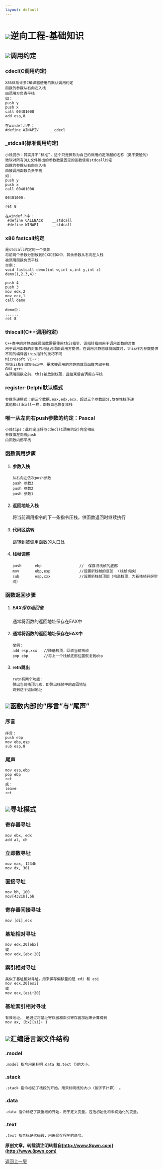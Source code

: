 ```yaml
---
layout: default
---
```


# ![](../img/hj.jpg)逆向工程-基础知识
## ![](../img/github14.png)调用约定
### cdecl(C调用约定)
```
X86体系许多C编译器使用的默认调用约定
函数的参数从右向左入栈
由调用方负责平栈
如：
push y
push x
call 00401000
add esp,8

在windef.h中：
#define WINAPIV     __cdecl
```
### _stdcall(标准调用约定)
```
小贱提示：其实并不“标准”，这个只是微软为自己的调用约定所起的名称（臭不要脸的）
微软对所有DLL文件输出的参数数量固定的函数使用stdcall约定
函数的参数从右向左入栈
由被调用函数负责平栈
如：
push y
push x
call 00401000

00401000:
......
ret 8

在windef.h中：
 #define CALLBACK    __stdcall
 #define WINAPI      __stdcall
 ```
### x86 fastcall约定
```
是stdcall约定的一个变体
将前两个参数分别放到ECX和EDX中，其余参数从右向左入栈
被调用函数负责平栈
举例：
void fastcall demo(int w,int x,int y,int z)
demo(1,2,3,4):

push 4
push 3
mov edx,2
mov ecx,1
call demo

demo中：
......
ret 8
```
### thiscall(C++调用约定)
```
C++类中的非静态成员函数需要使用this指针，该指针指向用于调用函数的对象
用于调用函数的对象的地址必须由调用方提供，在调用非静态成员函数时，this作为参数提供
不同的编译器this指针的技巧不同
Microsoft VC++：
将this指针放到ecx中，要求被调用的非静态成员函数内部平栈
GNU g++:
在调用函数之前，this被放到栈顶，且结束后由调用方平栈
```
### register-Delphi默认模式
```
参数传递模式：前三个数据.eax,edx,ecx，超过三个参数部分.放在堆栈传递
其他和stdcall一样，函数自己恢复堆栈
```
### 唯一从左向右push参数的约定：Pascal
```
小贱tips：此约定正好与cdecl(C调用约定)完全相反
参数由左向右push
由函数内部平栈
```
### 函数调用步骤
  1. #### 参数入栈
      ```
      从右向左依次push参数
      push 参数3
      push 参数2
      push 参数1
      ```
  2. #### 返回地址入栈
      将当前调用指令的下一条指令压栈，供函数返回时继续执行
  3. #### 代码区跳转
      跳转到被调用函数的入口处
  4. #### 栈帧调整
      ```
      push		ebp					//	保存旧栈帧的底部
      mov		ebp,esp 			//设置新栈帧的底部	(栈帧切换）
      sub		esp,xxx				//设置新栈帧顶部（抬高栈顶，为新栈帧开辟空间）
      ```
### 函数返回步骤
  1. ##### EAX保存返回值
      通常将函数的返回地址保存在EAX中
  2. #### 通常将函数的返回地址保存在EAX中
      ```
      举例：
      add esp,xxx 	//降低栈顶，回收当前栈帧
      pop ebp		//将上一个栈帧底部位置恢复到ebp
      ```
  3. #### retn跳出
      ```
      retn有两个功能：
      弹出当前栈顶元素，即弹出栈帧中的返回地址
      跳到这个返回地址
      ```



## ![](../img/github15.png)函数内部的“序言”与“尾声”
### 序言
```
序言：
push ebp
mov ebp,esp
sub esp,8
```
### 尾声
```
mov esp,ebp
pop ebp
ret
或：
leave
ret
```



## ![](../img/github16.png)寻址模式
### 寄存器寻址
```
mov ebx, edx
add al, ch
```
### 立即数寻址
```
mov eax, 1234h
mov dx, 301
```
### 直接寻址
```
mov bh, 100
mov[4321h],bh
```
### 寄存器间接寻址
```
mov [di],ecx
```
### 基址相对寻址
```
mov edx,20[ebx]
或
mov edx,[ebx+20]
```
### 索引相对寻址
```
类似于基址相对寻址，用来保存偏移量的是 edi 和 esi
mov ecx,20[esi]
或
mov ecx,[esi+20]
```
### 基址索引相对寻址
```
有效地址， 是通过将基址寄存器和索引寄存器加起来计算得到
mov ax, [bx][si]+ 1
```
## ![](../img/github17.png)汇编语言源文件结构
### .model
```
.model 指令用来标明.data 和.text 节的大小。
```
### .stack
```
.stack 指令标记了栈段的开始，用来标明栈的大小（按字节计算） 。
```
### .data
```
.data 指令标记了数据段的开始，用于定义变量，包括初始化和未初始化的变量。
```
### .text
```
.text 指令标记代码段，用来保存程序的命令。
```
__原创文章，转载请注明转载自[http://www.8pwn.com](http://www.8pwn.com)__

[返回上一层](./reverse)
